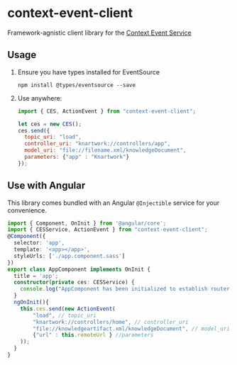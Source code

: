 # context-event-client

Framework-agnistic client library for the [Context Event Service](https://github.com/preston/context-event-client)

## Usage

1. Ensure you have types installed for EventSource

	```npm install @types/eventsource --save```

2. Use anywhere:

	```js
	import { CES, ActionEvent } from "context-event-client";

	let ces = new CES();
	ces.send({
      topic_uri: "load",
      controller_uri: "knartwork://controllers/app",
      model_uri: "file://filename.xml/knowledgeDocument",
      parameters: {"app" : "Knartwork"}
    });
	```

## Use with Angular
This library comes bundled with an Angular `@Injectible` service for your convenience.
```typescript
import { Component, OnInit } from '@angular/core';
import { CESService, ActionEvent } from "context-event-client";
@Component({
  selector: 'app',
  template: '<app></app>',
  styleUrls: ['./app.component.sass']
})
export class AppComponent implements OnInit {
  title = 'app';
  constructor(private ces: CESService) {
    console.log("AppComponent has been initialized to establish router element.");
  }
  ngOnInit(){
    this.ces.send(new ActionEvent(
        "load", // topic_uri
        "knartwork://controllers/home", // controller_uri
        "file://knowledgeartifact.xml/knowledgeDocument", // model_uri
        {"url" : this.remoteUrl } //parameters
    ));
  }
}
```
